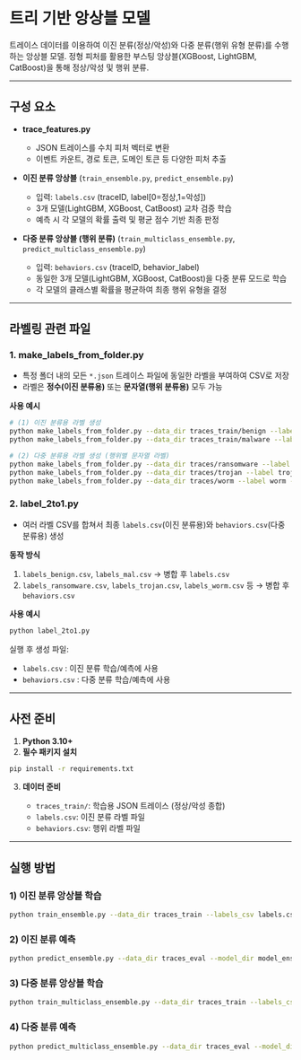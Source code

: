 # 트리 기반 앙상블 모델

트레이스 데이터를 이용하여 이진 분류(정상/악성)와 다중 분류(행위 유형 분류)를 수행하는 앙상블 모델. 정형 피처를 활용한 부스팅 앙상블(XGBoost, LightGBM, CatBoost)을 통해 정상/악성 및 행위 분류.

---

## 구성 요소

* **trace\_features.py**

  * JSON 트레이스를 수치 피처 벡터로 변환
  * 이벤트 카운트, 경로 토큰, 도메인 토큰 등 다양한 피처 추출

* **이진 분류 앙상블** (`train_ensemble.py`, `predict_ensemble.py`)

  * 입력: `labels.csv` (traceID, label\[0=정상,1=악성])
  * 3개 모델(LightGBM, XGBoost, CatBoost) 교차 검증 학습
  * 예측 시 각 모델의 확률 출력 및 평균 점수 기반 최종 판정

* **다중 분류 앙상블 (행위 분류)** (`train_multiclass_ensemble.py`, `predict_multiclass_ensemble.py`)

  * 입력: `behaviors.csv` (traceID, behavior\_label)
  * 동일한 3개 모델(LightGBM, XGBoost, CatBoost)을 다중 분류 모드로 학습
  * 각 모델의 클래스별 확률을 평균하여 최종 행위 유형을 결정

---

## 라벨링 관련 파일

### 1. make\_labels\_from\_folder.py

* 특정 폴더 내의 모든 `*.json` 트레이스 파일에 동일한 라벨을 부여하여 CSV로 저장
* 라벨은 **정수(이진 분류용)** 또는 **문자열(행위 분류용)** 모두 가능

**사용 예시**

```bash
# (1) 이진 분류용 라벨 생성
python make_labels_from_folder.py --data_dir traces_train/benign --label 0 --out_csv labels_benign.csv
python make_labels_from_folder.py --data_dir traces_train/malware --label 1 --out_csv labels_mal.csv

# (2) 다중 분류용 라벨 생성 (행위별 문자열 라벨)
python make_labels_from_folder.py --data_dir traces/ransomware --label ransomware --out_csv labels_ransomware.csv
python make_labels_from_folder.py --data_dir traces/trojan --label trojan --out_csv labels_trojan.csv
python make_labels_from_folder.py --data_dir traces/worm --label worm --out_csv labels_worm.csv
```

### 2. label\_2to1.py

* 여러 라벨 CSV를 합쳐서 최종 `labels.csv`(이진 분류용)와 `behaviors.csv`(다중 분류용) 생성

**동작 방식**

1. `labels_benign.csv`, `labels_mal.csv` → 병합 후 `labels.csv`
2. `labels_ransomware.csv`, `labels_trojan.csv`, `labels_worm.csv` 등 → 병합 후 `behaviors.csv`

**사용 예시**

```bash
python label_2to1.py
```

실행 후 생성 파일:

* `labels.csv` : 이진 분류 학습/예측에 사용
* `behaviors.csv` : 다중 분류 학습/예측에 사용

---

## 사전 준비

1. **Python 3.10+**
2. **필수 패키지 설치**

```bash
pip install -r requirements.txt
```

3. **데이터 준비**

   * `traces_train/`: 학습용 JSON 트레이스 (정상/악성 종합)
   * `labels.csv`: 이진 분류 라벨 파일
   * `behaviors.csv`: 행위 라벨 파일

---

## 실행 방법

### 1) 이진 분류 앙상블 학습

```bash
python train_ensemble.py --data_dir traces_train --labels_csv labels.csv --out_dir model_ens_out --n_splits 5
```

### 2) 이진 분류 예측

```bash
python predict_ensemble.py --data_dir traces_eval --model_dir model_ens_out --out_csv pred_ensemble.csv
```

### 3) 다중 분류 앙상블 학습

```bash
python train_multiclass_ensemble.py --data_dir traces_train --labels_csv behaviors.csv --out_dir model_mc_out --n_splits 5
```

### 4) 다중 분류 예측

```bash
python predict_multiclass_ensemble.py --data_dir traces_eval --model_dir model_mc_out --out_csv pred_multiclass.csv
```

